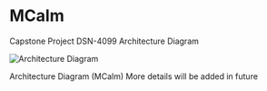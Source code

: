 # MCalm
Capstone Project DSN-4099
Architecture Diagram

![Architecture Diagram](https://github.com/sarthakmishraa/Capstone-Project-MCalm/blob/main/img/capstone_review3_arch_diag.JPG)

Architecture Diagram (MCalm)
More details will be added in future
